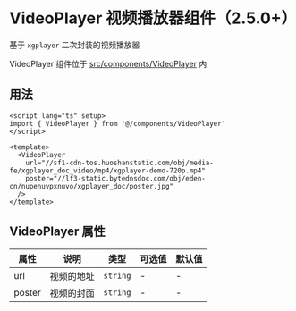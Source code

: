 # VideoPlayer 视频播放器组件（2.5.0+）

基于 `xgplayer` 二次封装的视频播放器

VideoPlayer 组件位于 [src/components/VideoPlayer](https://github.com/kailong321200875/vue-element-plus-admin/tree/master/src/components/VideoPlayer) 内


## 用法


```vue
<script lang="ts" setup>
import { VideoPlayer } from '@/components/VideoPlayer'
</script>

<template>
  <VideoPlayer
    url="//sf1-cdn-tos.huoshanstatic.com/obj/media-fe/xgplayer_doc_video/mp4/xgplayer-demo-720p.mp4"
    poster="//lf3-static.bytednsdoc.com/obj/eden-cn/nupenuvpxnuvo/xgplayer_doc/poster.jpg"
  />
</template>

```

## VideoPlayer 属性<span id="VideoPlayer"></span>

| 属性 | 说明 | 类型 | 可选值 | 默认值 |
| ---- | ---- | ---- | ---- | ---- |
| url | 视频的地址 | `string` | - | - |
| poster | 视频的封面 | `string` | - | - |
